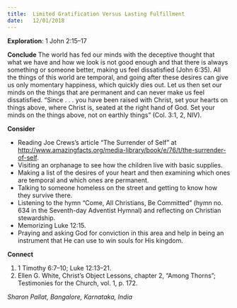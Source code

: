 ```yaml
---
title:  Limited Gratification Versus Lasting Fulfillment
date:   12/01/2018
---
```


**Exploration**: 1 John 2:15–17

**Conclude**
The world has fed our minds with the deceptive thought that what we have and how we look is not good enough and that there is always something or someone better, making us feel dissatisfied (John 6:35). All the things of this world are temporal, and going after these desires can give us only momentary happiness, which quickly dies out. Let us then set our minds on the things that are permanent and can never make us feel dissatisfied. “Since . . . you have been raised with Christ, set your hearts on things above, where Christ is, seated at the right hand of God. Set your minds on the things above, not on earthly things” (Col. 3:1, 2, NIV).

**Consider**

- Reading Joe Crews’s article “The Surrender of Self” at http://www.amazingfacts.org/media-library/book/e/76/t/the-surrender-of-self.
- Visiting an orphanage to see how the children live with basic supplies.
- Making a list of the desires of your heart and then examining which ones are temporal and which ones are permanent.
- Talking to someone homeless on the street and getting to know how they survive there.
- Listening to the hymn “Come, All Christians, Be Committed” (hymn no. 634 in the Seventh-day Adventist Hymnal) and reflecting on Christian stewardship.
- Memorizing Luke 12:15.
- Praying and asking God for conviction in this area and help in being an instrument that He can use to win souls for His kingdom.

**Connect**

1. 1 Timothy 6:7–10; Luke 12:13–21.
2. Ellen G. White, Christ’s Object Lessons, chapter 2, “Among Thorns”; Testimonies for the Church, vol. 1, p. 172.

_Sharon Pallat, Bangalore, Karnataka, India_